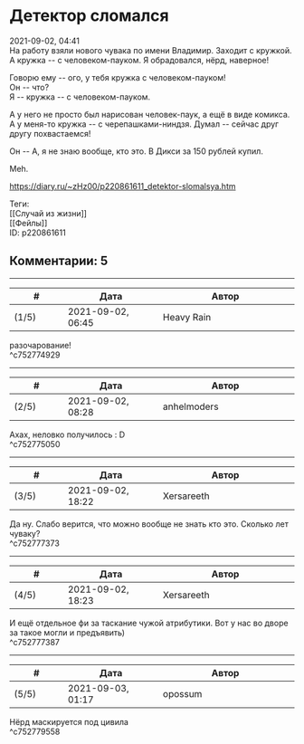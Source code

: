 Детектор сломался
=================

  
2021-09-02, 04:41  
 На работу взяли нового чувака по имени Владимир. Заходит с кружкой. А кружка -- с человеком-пауком. Я обрадовался, нёрд, наверное!   
   
 Говорю ему -- ого, у тебя кружка с человеком-пауком!   
 Он -- что?   
 Я -- кружка -- с человеком-пауком.   
   
 А у него не просто был нарисован человек-паук, а ещё в виде комикса. А у меня-то кружка -- с черепашками-ниндзя. Думал -- сейчас друг другу похвастаемся!   
   
 Он -- А, я не знаю вообще, кто это. В Дикси за 150 рублей купил.   
   
 Meh.   
  
<https://diary.ru/~zHz00/p220861611_detektor-slomalsya.htm>  
  
Теги:  
[[Случай из жизни]]  
[[Фейлы]]  
ID: p220861611  


Комментарии: 5
--------------

  


---



|         #         |              Дата              |                     Автор                     |           ID           |
| --- | --- | --- | --- |
| (1/5) | 2021-09-02, 06:45 | Heavy Rain | c752774929 |

  
 разочарование!   
 ^c752774929

---



|         #         |              Дата              |                     Автор                     |           ID           |
| --- | --- | --- | --- |
| (2/5) | 2021-09-02, 08:28 | anhelmoders | c752775050 |

  
 Ахах, неловко получилось : D   
 ^c752775050

---



|         #         |              Дата              |                     Автор                     |           ID           |
| --- | --- | --- | --- |
| (3/5) | 2021-09-02, 18:22 | Xersareeth | c752777373 |

  
 Да ну. Слабо верится, что можно вообще не знать кто это. Сколько лет чуваку?   
 ^c752777373

---



|         #         |              Дата              |                     Автор                     |           ID           |
| --- | --- | --- | --- |
| (4/5) | 2021-09-02, 18:23 | Xersareeth | c752777387 |

  
 И ещё отдельное фи за таскание чужой атрибутики. Вот у нас во дворе за такое могли и предъявить)   
 ^c752777387

---



|         #         |              Дата              |                     Автор                     |           ID           |
| --- | --- | --- | --- |
| (5/5) | 2021-09-03, 01:17 | opossum | c752779558 |

  
 Нёрд маскируется под цивила   
 ^c752779558